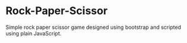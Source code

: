 # Rock-Paper-Scissor
Simple rock paper scissor game designed using bootstrap and scripted using plain JavaScript.

